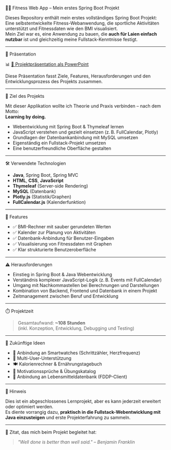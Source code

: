 🏋️‍♀️ Fitness Web App – Mein erstes Spring Boot Projekt

Dieses Repository enthält mein erstes vollständiges Spring Boot Projekt:  
Eine selbstentwickelte Fitness-Webanwendung, die sportliche Aktivitäten unterstützt und Fitnessdaten wie den BMI visualisiert.  
Mein Ziel war es, eine Anwendung zu bauen, die **auch für Laien einfach nutzbar** ist und gleichzeitig meine Fullstack-Kenntnisse festigt.

---

📎 Präsentation

📊 [📎 Projektpräsentation als PowerPoint](docs/Projektpraesentation_FitnessApp.pptx)

Diese Präsentation fasst Ziele, Features, Herausforderungen und den Entwicklungsprozess des Projekts zusammen.


---

🎯 Ziel des Projekts

Mit dieser Applikation wollte ich Theorie und Praxis verbinden – nach dem Motto:  
**Learning by doing.**

- Webentwicklung mit Spring Boot & Thymeleaf lernen
- JavaScript verstehen und gezielt einsetzen (z. B. FullCalendar, Plotly)
- Grundlagen der Datenbankanbindung mit MySQL umsetzen
- Eigenständig ein Fullstack-Projekt umsetzen
- Eine benutzerfreundliche Oberfläche gestalten

---

🛠️ Verwendete Technologien

- **Java**, Spring Boot, Spring MVC
- **HTML**, **CSS**, **JavaScript**
- **Thymeleaf** (Server-side Rendering)
- **MySQL** (Datenbank)
- **Plotly.js** (Statistik/Graphen)
- **FullCalendar.js** (Kalenderfunktion)

---

📌 Features

- ✅ BMI-Rechner mit sauber gerundeten Werten
- ✅ Kalender zur Planung von Aktivitäten
- ✅ Datenbank-Anbindung für Benutzer-Eingaben
- ✅ Visualisierung von Fitnessdaten mit Graphen
- ✅ Klar strukturierte Benutzeroberfläche

---

⚠️ Herausforderungen

- Einstieg in Spring Boot & Java Webentwicklung
- Verständnis komplexer JavaScript-Logik (z. B. Events mit FullCalendar)
- Umgang mit Nachkommastellen bei Berechnungen und Darstellungen
- Kombination von Backend, Frontend und Datenbank in einem Projekt
- Zeitmanagement zwischen Beruf und Entwicklung

---

⏱️ Projektzeit

> Gesamtaufwand: **~108 Stunden**  
> (inkl. Konzeption, Entwicklung, Debugging und Testing)

---

🔮 Zukünftige Ideen

- 📲 Anbindung an Smartwatches (Schrittzähler, Herzfrequenz)
- 👥 Multi-User-Unterstützung
- 🍽️ Kalorienrechner & Ernährungstagebuch
- 💬 Motivationssprüche & Übungskatalog
- 🥦 Anbindung an Lebensmitteldatenbank (FDDP-Client)

---

📎 Hinweis

Dies ist ein abgeschlossenes Lernprojekt, aber es kann jederzeit erweitert oder optimiert werden.  
Es diente vorrangig dazu, **praktisch in die Fullstack-Webentwicklung mit Java einzusteigen** und erste Projekterfahrung zu sammeln.

---

🧠 Zitat, das mich beim Projekt begleitet hat:

> _"Well done is better than well said." – Benjamin Franklin_
